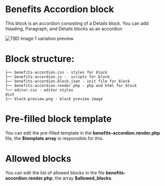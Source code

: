 # Benefits Accordion block

This block is an accordion consisting of a Details block. You can add Heading, Paragraph, and Details blocks as an accordion

![TBD Image 1 variation preview]()

# Block structure:
```
├── benefits-accordion.css - styles for block
├── benefits-accordion.js -  scripts for block
├── benefits-accordion.block.json - init file for block
├── benefits-accordion.render.php - php and html for block
└── editor.css - editor styles
dist
├── block-preview.png - block preview image
```

# Pre-filled block template

You can edit the pre-filled template in the **benefits-accordion.render.php** file, the **$template array** is responsible for this.

# Allowed blocks

You can edit the list of allowed blocks in the file **benefits-accordion.render.php**, the array **$allowed_blocks**.